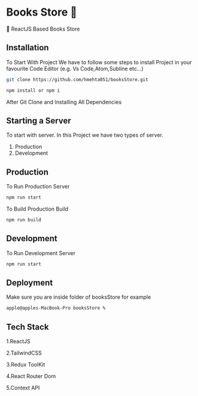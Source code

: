 # Books Store 🚀

🚀 ReactJS Based Books Store

## Installation

To Start With Project We have to follow some steps to install Project in your favourite Code Editor (e.g. Vs Code,Atom,Subline etc...)

```bash
git clone https://github.com/hmehta051/booksStore.git
```

```bash
npm install or npm i
```

After Git Clone and Installing All Dependencies

## Starting a Server

To start with server. In this Project we have two types of server.

1. Production
2. Development

## Production

To Run Production Server

```bash
npm run start
```

To Build Production Build

```bash
npm run build
```

## Development

To Run Development Server

```bash
npm run start
```

## Deployment

Make sure you are inside folder of booksStore
for example

```bash
apple@apples-MacBook-Pro booksStore %
```

## Tech Stack

1.ReactJS

2.TailwindCSS

3.Redux ToolKit

4.React Router Dom

5.Context API
